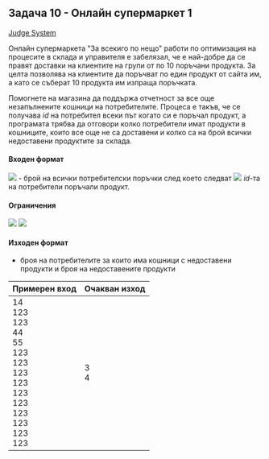## Задача 10 - Онлайн супермаркет 1

[Judge System](https://www.hackerrank.com/contests/sda-test-5/challenges/1-140)

Онлайн супермаркета "За всекиго по нещо" работи по оптимизация на процесите в склада и управителя е забелязал, че е най-добре да се правят доставки на клиентите на групи от по 10 поръчани продукта. За целта позволява на клиентите да поръчват по един продукт от сайта им, а като се съберат 10 продукта им изпраща поръчката.

Помогнете на магазина да поддържа отчетност за все още незапълнените кошници на потребителите. Процеса е такъв, че се получава *id* на потребител всеки път когато си е поръчал продукт, а програмата трябва да отговори колко потребители имат продукти в кошниците, които все още не са доставени и колко са на брой всички недоставени продуктите за склада.

#### Входен формат

<img src="https://latex.codecogs.com/svg.latex?\Large&space;N"> - брой на всички потребителски поръчки след което следват <img src="https://latex.codecogs.com/svg.latex?\Large&space;N"> *id*-та на потребители поръчали продукт.

#### Ограничения

<img src="https://latex.codecogs.com/svg.latex?\Large&space;1<N<1000000">

<img src="https://latex.codecogs.com/svg.latex?\Large&space;MinInt<ID<MaxInt">

#### Изходен формат

- броя на потребителите за които има кошници с недоставени продукти и броя на недоставените продукти

Примерен вход|Oчакван изход
-|-
14<br>123<br>123<br>44<br>55<br>123<br>123<br>123<br>123<br>123<br>123<br>123<br>123<br>123<br>123|3<br>4
